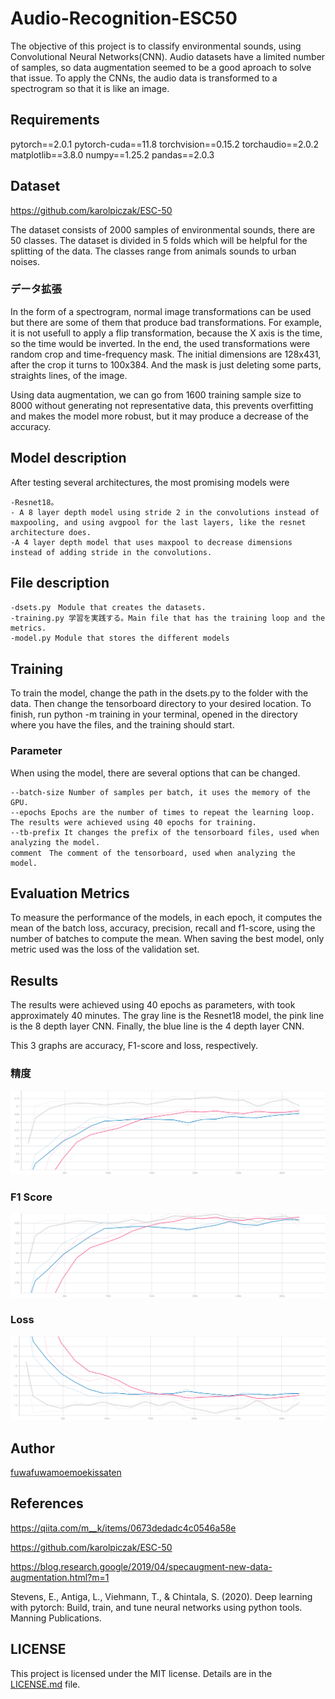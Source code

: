 # Audio-Recognition-ESC50
The objective of this project is to classify environmental sounds, using Convolutional Neural Networks(CNN). 
Audio datasets have a limited number of samples, so data augmentation seemed to be a good aproach to solve that
issue. To apply the CNNs, the audio data is transformed to a spectrogram so that it is like an image.

## Requirements
pytorch==2.0.1
pytorch-cuda==11.8
torchvision==0.15.2
torchaudio==2.0.2
matplotlib==3.8.0
numpy==1.25.2
pandas==2.0.3

## Dataset
https://github.com/karolpiczak/ESC-50

The dataset consists of 2000 samples of environmental sounds, there are 50 classes. The dataset is divided in 5 folds 
which will be helpful for the splitting of the data. The classes range from animals sounds to urban noises.

### データ拡張
In the form of a spectrogram, normal image transformations can be used but there are some of them that produce bad 
transformations. For example, it is not usefull to apply a flip transformation, because the X axis is the time, so the 
time would be inverted. In the end, the used transformations were random crop and time-frequency mask. The initial 
dimensions are 128x431, after the crop it turns to 100x384. And the mask is just deleting some parts, straights lines, 
of the image.

Using data augmentation, we can go from 1600 training sample size to 8000 without generating not representative data, 
this prevents overfitting and makes the model more robust, but it may produce a decrease of the accuracy.

## Model description
After testing several architectures, the most promising models were

    -Resnet18。
    - A 8 layer depth model using stride 2 in the convolutions instead of maxpooling, and using avgpool for the last layers, like the resnet architecture does.
    -A 4 layer depth model that uses maxpool to decrease dimensions instead of adding stride in the convolutions.

## File description
    -dsets.py　Module that creates the datasets.
    -training.py 学習を実践する。Main file that has the training loop and the metrics.
    -model.py Module that stores the different models

## Training
To train the model, change the path in the dsets.py to the folder with the data. Then change the tensorboard directory
to your desired location. To finish, run python -m training in your terminal, opened in the directory where you have
the files, and the training should start.
### Parameter
When using the model, there are several options that can be changed.

    --batch-size Number of samples per batch, it uses the memory of the GPU.
    --epochs Epochs are the number of times to repeat the learning loop. The results were achieved using 40 epochs for training.
    --tb-prefix It changes the prefix of the tensorboard files, used when analyzing the model.
    comment　The comment of the tensorboard, used when analyzing the model.


## Evaluation Metrics
To measure the performance of the models, in each epoch, it computes the mean of the batch loss, accuracy, precision,
recall and f1-score, using the number of batches to compute the mean. When saving the best model, only metric used was 
the loss of the validation set.

## Results
The results were achieved using 40 epochs as parameters, with took approximately 40 minutes. The gray line is the 
Resnet18 model, the pink line is the 8 depth layer CNN. Finally, the blue line is the 4 depth layer CNN.

This 3 graphs are accuracy, F1-score and loss, respectively.
### 精度
![制度](Results/Accuracy.svg)

### F1 Score
<img src="Results/F1 Score.svg" alt="F1 Score"/>

### Loss
![Loss](Results/Loss.svg)

## Author
[fuwafuwamoemoekissaten](https://github.com/fuwafuwamoemoekissaten)


## References
https://qiita.com/m__k/items/0673dedadc4c0546a58e

https://github.com/karolpiczak/ESC-50

https://blog.research.google/2019/04/specaugment-new-data-augmentation.html?m=1

Stevens, E., Antiga, L., Viehmann, T., &amp; Chintala, S. (2020).
Deep learning with pytorch: Build, train, and tune neural networks using python tools. Manning Publications.

## LICENSE
This project is licensed under the MIT license. Details are in the [LICENSE.md](LICENSE) file.